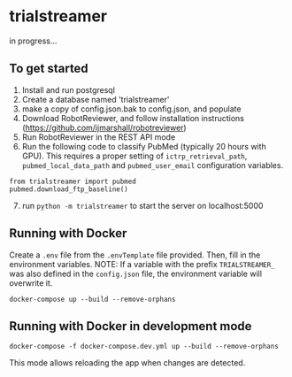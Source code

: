 # trialstreamer

in progress...

## To get started

1. Install and run postgresql
2. Create a database named 'trialstreamer'
3. make a copy of config.json.bak to config.json, and populate
4. Download RobotReviewer, and follow installation instructions (https://github.com/ijmarshall/robotreviewer)
5. Run RobotReviewer in the REST API mode
6. Run the following code to classify PubMed (typically 20 hours with GPU). 
   This requires a proper setting of `ictrp_retrieval_path`, `pubmed_local_data_path` and `pubmed_user_email` configuration variables.
```
from trialstreamer import pubmed
pubmed.download_ftp_baseline()
```

7. run `python -m trialstreamer` to start the server on localhost:5000

 
## Running with Docker
Create a `.env` file from the `.envTemplate` file provided. Then, fill in the environment variables.
NOTE: If a variable with the prefix `TRIALSTREAMER_` was also defined in the `config.json` file, the environment variable will overwrite it.

```
docker-compose up --build --remove-orphans
```

## Running with Docker in development mode
```
docker-compose -f docker-compose.dev.yml up --build --remove-orphans
```
This mode allows reloading the app when changes are detected.